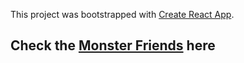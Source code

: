 This project was bootstrapped with [Create React App](https://github.com/facebook/create-react-app).

## Check the [Monster Friends](https://serverless-yoda.github.io/monsters-friend/) here
